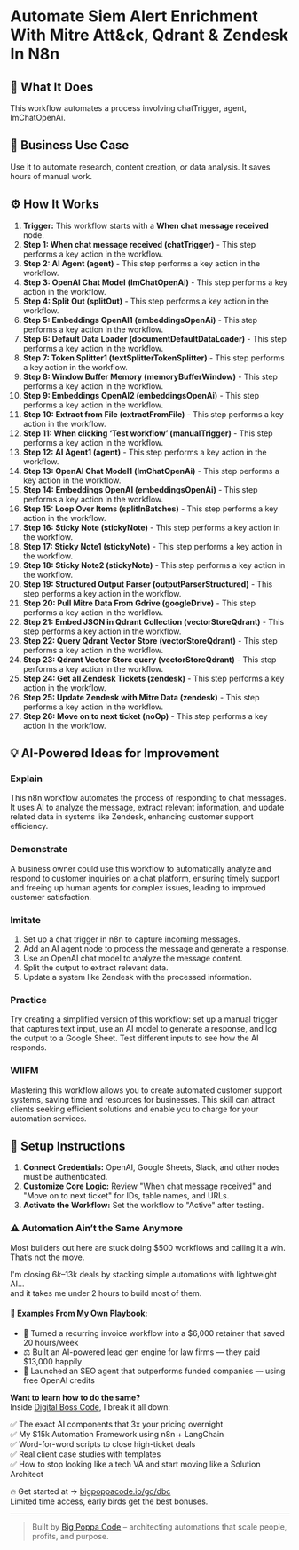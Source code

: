 # Automate Siem Alert Enrichment With Mitre Att&ck, Qdrant & Zendesk In N8n

## 🚀 What It Does
This workflow automates a process involving chatTrigger, agent, lmChatOpenAi.

## 💼 Business Use Case
Use it to automate research, content creation, or data analysis. It saves hours of manual work.

## ⚙️ How It Works
1.  **Trigger:** This workflow starts with a **When chat message received** node.
2. **Step 1: When chat message received (chatTrigger)** - This step performs a key action in the workflow.
3. **Step 2: AI Agent (agent)** - This step performs a key action in the workflow.
4. **Step 3: OpenAI Chat Model (lmChatOpenAi)** - This step performs a key action in the workflow.
5. **Step 4: Split Out (splitOut)** - This step performs a key action in the workflow.
6. **Step 5: Embeddings OpenAI1 (embeddingsOpenAi)** - This step performs a key action in the workflow.
7. **Step 6: Default Data Loader (documentDefaultDataLoader)** - This step performs a key action in the workflow.
8. **Step 7: Token Splitter1 (textSplitterTokenSplitter)** - This step performs a key action in the workflow.
9. **Step 8: Window Buffer Memory (memoryBufferWindow)** - This step performs a key action in the workflow.
10. **Step 9: Embeddings OpenAI2 (embeddingsOpenAi)** - This step performs a key action in the workflow.
11. **Step 10: Extract from File (extractFromFile)** - This step performs a key action in the workflow.
12. **Step 11: When clicking ‘Test workflow’ (manualTrigger)** - This step performs a key action in the workflow.
13. **Step 12: AI Agent1 (agent)** - This step performs a key action in the workflow.
14. **Step 13: OpenAI Chat Model1 (lmChatOpenAi)** - This step performs a key action in the workflow.
15. **Step 14: Embeddings OpenAI (embeddingsOpenAi)** - This step performs a key action in the workflow.
16. **Step 15: Loop Over Items (splitInBatches)** - This step performs a key action in the workflow.
17. **Step 16: Sticky Note (stickyNote)** - This step performs a key action in the workflow.
18. **Step 17: Sticky Note1 (stickyNote)** - This step performs a key action in the workflow.
19. **Step 18: Sticky Note2 (stickyNote)** - This step performs a key action in the workflow.
20. **Step 19: Structured Output Parser (outputParserStructured)** - This step performs a key action in the workflow.
21. **Step 20: Pull Mitre Data From Gdrive (googleDrive)** - This step performs a key action in the workflow.
22. **Step 21: Embed JSON in Qdrant Collection (vectorStoreQdrant)** - This step performs a key action in the workflow.
23. **Step 22: Query Qdrant Vector Store (vectorStoreQdrant)** - This step performs a key action in the workflow.
24. **Step 23: Qdrant Vector Store query (vectorStoreQdrant)** - This step performs a key action in the workflow.
25. **Step 24: Get all Zendesk Tickets (zendesk)** - This step performs a key action in the workflow.
26. **Step 25: Update Zendesk with Mitre Data (zendesk)** - This step performs a key action in the workflow.
27. **Step 26: Move on to next ticket (noOp)** - This step performs a key action in the workflow.

## 💡 AI-Powered Ideas for Improvement
### Explain
This n8n workflow automates the process of responding to chat messages. It uses AI to analyze the message, extract relevant information, and update related data in systems like Zendesk, enhancing customer support efficiency.

### Demonstrate
A business owner could use this workflow to automatically analyze and respond to customer inquiries on a chat platform, ensuring timely support and freeing up human agents for complex issues, leading to improved customer satisfaction.

### Imitate
1. Set up a chat trigger in n8n to capture incoming messages.
2. Add an AI agent node to process the message and generate a response.
3. Use an OpenAI chat model to analyze the message content.
4. Split the output to extract relevant data.
5. Update a system like Zendesk with the processed information.

### Practice
Try creating a simplified version of this workflow: set up a manual trigger that captures text input, use an AI model to generate a response, and log the output to a Google Sheet. Test different inputs to see how the AI responds.

### WIIFM
Mastering this workflow allows you to create automated customer support systems, saving time and resources for businesses. This skill can attract clients seeking efficient solutions and enable you to charge for your automation services.

## 🔧 Setup Instructions
1. **Connect Credentials:** OpenAI, Google Sheets, Slack, and other nodes must be authenticated.
2. **Customize Core Logic:** Review "When chat message received" and "Move on to next ticket" for IDs, table names, and URLs.
3. **Activate the Workflow:** Set the workflow to "Active" after testing.

### ⚠️ Automation Ain’t the Same Anymore

Most builders out here are stuck doing $500 workflows and calling it a win.  
That’s not the move.  

I'm closing $6k–$13k deals by stacking simple automations with lightweight AI...  
and it takes me under 2 hours to build most of them.

#### 🧠 Examples From My Own Playbook:
- 🔁 Turned a recurring invoice workflow into a $6,000 retainer that saved 20 hours/week  
- ⚖️ Built an AI-powered lead gen engine for law firms — they paid $13,000 happily  
- 🚀 Launched an SEO agent that outperforms funded companies — using free OpenAI credits  

**Want to learn how to do the same?**  
Inside [Digital Boss Code](https://bigpoppacode.io/go/dbc), I break it all down:

✅ The exact AI components that 3x your pricing overnight  
✅ My $15k Automation Framework using n8n + LangChain  
✅ Word-for-word scripts to close high-ticket deals  
✅ Real client case studies with templates  
✅ How to stop looking like a tech VA and start moving like a Solution Architect  

🔥 Get started at → [bigpoppacode.io/go/dbc](https://bigpoppacode.io/go/dbc)  
Limited time access, early birds get the best bonuses.

---
> Built by [Big Poppa Code](https://bigpoppacode.io) – architecting automations that scale people, profits, and purpose.
